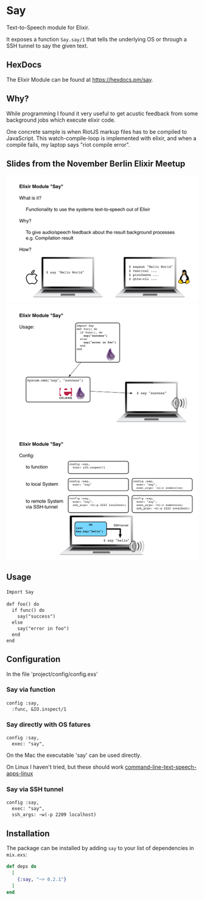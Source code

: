 # Say

Text-to-Speech module for Elixir.

It exposes a function `Say.say/1` that tells the underlying OS or through a SSH tunnel to say the given text.

## HexDocs

The Elixir Module can be found at <https://hexdocs.pm/say>.

## Why?

While programming I found it very useful to get acustic feedback from some background jobs which execute elixir code.

One concrete sample is when RiotJS markup files has to be compiled to JavaScript. This watch-compile-loop is implemented with elixir, and when a compile fails, my laptop says "riot compile error".

## Slides from the November Berlin Elixir Meetup

![](images/say1.png)
![](images/say2.png)
![](images/say3.png)

## Usage

```
Import Say

def foo() do
  if func() do
    say("success")
  else
    say("error in foo")
  end
end
```

## Configuration

In the file 'project/config/config.exs'

### Say via function
```
config :say,
  :func, &IO.inspect/1
```

### Say directly with OS fatures
```
config :say,
  exec: "say",
```

On the Mac the executable 'say' can be used directly.

On Linux I haven't tried, but these should work [command-line-text-speech-apps-linux](https://linuxhint.com/command-line-text-speech-apps-linux/)

### Say via SSH tunnel
```
config :say,
  exec: "say",
  ssh_args: ~w(-p 2209 localhost)
```

## Installation

The package can be installed by adding `say` to your list of dependencies in `mix.exs`:

```elixir
def deps do
  [
    {:say, "~> 0.2.1"}
  ]
end
```

